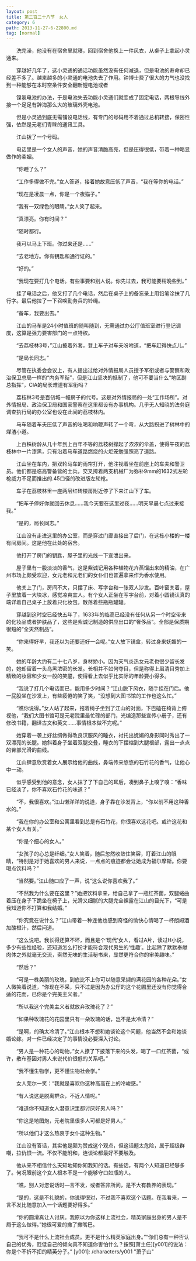```yaml
---
layout: post
title: 第二百二十八节　女人
category: 6
path: 2013-11-27-6-22800.md
tag: [normal]
---
```


　　洗完澡，他没有在宿舍里就寝，回到宿舍他换上一件风衣，从桌子上拿起小灵通来。

　　穿越好几年了，这小灵通的通话功能虽然没有任何减退，但是电池的寿命却已经差不多了。越来越多的小灵通的电池失去了作用。钟博士费了很大的力气也没找到一种能够在本时空条件安全翻新锂电池或者

　　镍氢电池的办法，于是电池失去功能小灵通们就变成了固定电话，两根导线外接一个足足有辞海那么大的玻璃外壳电池。

　　但是小灵通到底无需铺设电话线，有专门的号码用不着通过总机转接，保密性强，依然是元老们青睐的通讯工具。

　　江山拨了一个号码。

　　电话里是一个女人的声音，她的声音清脆高亮，但是压得很低，带着一种略显做作的柔媚。

　　“你睡了么？”

　　“工作多得做不完。”女人答道，接着她故意压低了声音，“我在等你的电话。”

　　“现在是凌晨一点，你是一个夜猫子。”

　　“我有一双绿色的眼睛。”女人笑了起来。

　　“真漂亮。你有时间？”

　　“随时都行。

　　我可以马上下班。你过来还是……”

　　“去老地方。你有钥匙和通行证的。”

　　“好的。”

　　“我现在要打几个电话。有些事要和别人说。你先过去，我可能要稍晚些到。”

　　挂了电话之后，他又打了几个电话，然后在桌子上的备忘录上用铅笔涂抹了几行字。最后他拉了一下召唤勤务兵的铃绳。

　　“备车，我要出去。”

　　江山的马车是24小时值班的随叫随到，无需通过办公厅值班室进行登记调度，这算是强力要害部门的一点特权。

　　“去荔枝林3号，”江山披着外套，登上车子对车夫吩咐道，“把车赶得快点儿。”

　　“是局长同志。”

　　尽管在执委会会议上，有人提出过给对外情报局人员授予军衔或者与警察和政治保卫总局一样的“内务军衔”，但是江山坚决的抵制了，他可不要当什么“地区副总指挥”，CIA的局长难道有军衔吗？

　　荔枝林3号是百仞城一幢房子的代号。这是对外情报局的一处“工作场所”。对外情报局、政治保卫局和国家警察在这里都设有办事机构。几乎无人知晓的法务庭调查执行局的办公室也设在此间的荔枝林内。

　　马车随着车夫压低了声音的吆喝和响鞭声转了一个弯，从大路拐进了树林中的煤渣小道。

　　上百株树龄从几十年到上百年不等的荔枝树撑起了浓浓的伞盖，使得午夜的荔枝林中一片漆黑，只有沿着马车道路燃烧的火炬笼勉强照亮了道路。

　　江山坐在车内，把双轮马车的雨帘打开，他注视着坐在前座上的车夫和警卫员。他们都是临高警备营的士兵，交叉挎着两支机械厂为弥补9mm的1632式左轮枪威力不足而推出的.45口径的改进版左轮枪。

　　车子在荔枝林里一座两层红砖楼房附近停了下来江山下了车。

　　“把车子停好你就回去休息……我今天要在这里过夜……明天早晨七点过来接我。”

　　“是的，局长同志。”

　　江山没有走进这里的办公室，而是穿过门廊直接出了后门，在这栋小楼的一楼有间房间。这是他在此处的宿舍。

　　他打开了房门的钥匙，屋子里的光线一下宣泄出来。

　　屋子里有一股淡淡的香气，这是紫诚记用各种植物花卉蒸馏出来的精油，在广州市场上颇受欢迎，女元老和元老们的女仆们也普遍拿来作为香水使用。

　　他关上了门，房间不大，只摆了床、写字台和一张双人沙发。百叶窗关着，屋子里放着一大块冰，感觉凉爽宜人。有个女人正坐在写字台前，对着小圆镜认真的端详着自己桌子上放着只化妆包，散落着些瓶瓶罐罐。

　　穿越到这时空已经快五年了，1633年的临高已经没有任何从另一个时空带来的化妆品或者护肤品了，这些是紫诚记制造的供应出口的“奢侈品”。全部是保质期很短的“全天然制品”。

　　“你来得好早，我还以为还要还好一会呢。”女人放下镜盒，转过身来妩媚的一笑。

　　她的年龄大约有二十七八岁，身材娇小。因为天气炎热女元老也很少留长发的，她却留着一头乌黑浓密的长发。长相并不如何夺目，但是称得上眉清目秀加上精致的妆容和少女一般的笑靥，使得看上去似乎比实际的年龄要小得多。

　　“我说了打几个电话而已，能用多少时间？”江山脱下风衣，随手挂在门后。他一屁股坐在沙发上，有些疲倦的笑了笑，“没想到大图书馆的工作也这么忙。”

　　“瞧你说得。”女人站了起来，拖着椅子坐到了江山的对面，下巴磕在椅背上俯视他，“我们大图书馆可是元老院里最忙碌的部门，光编造那些宣传小册子，还有修改书籍，翻译古文和英文……事情根本做不完呢。”

　　她穿着一袭上好丝绸做得改良汉服风的睡衣，衬托出妩媚的身影同时秀出了一双漂亮的长腿。她斜着身子坐着双腿交叠，睡衣的下摆缩到大腿根部，露出一点点的臀部光滑的曲线。

　　江山肆意欣赏着女人展示给他的曲线，鼻端传来悠悠的石竹花的香气，让他心中一动。

　　似乎感受到他的意念，女人抹了了下自己的耳后，凑到鼻子上嗅了嗅：“香味已经淡了，你不喜欢石竹花的味道？”

　　“不，我很喜欢。”江山懒洋洋的说道，身子靠在沙发背上，“你以前不用这种香水的。”

　　“我在你的办公室和公寓里看到总是有石竹花，你很喜欢这花吧。或许这花和某个女人有关。”

　　“你是个细心的女人。”

　　“女孩子的心总是纤细。”女人笑着，随后忽然收敛住笑容，盯着江山的眼睛，“特别是对于她喜欢的男人来说，一点点的痕迹都会让她成为福尔摩斯。你要喝点饮料吗？”

　　“当然要。”江山随口应了一声，说“这么说你喜欢我了。”

　　“不然我为什么要在这里？”她把饮料拿来，给自己拿了一瓶红茶菌，双腿蜷曲着压在身子下跪坐在椅子上，光滑又细腻的大腿完全裸露在江山的目光下，“可是我知道你不打算和我结婚。”

　　“你究竟在说什么？”江山带着一种连他也感到奇怪的愉快心情喝了一杯朗姆酒加酸橙汁，然后问道。

　　“这么说吧。我长得还算不坏，而且是个‘现代’女人，看过A片，读过H小说，多少有些性经验，还知道怎么打扮才能符合现代男生的‘性趣’。比起除了默默奉献肉体之外就毫无交流，索然无味的生活秘书来，显然更符合你的审美趣味。”

　　“然后？”

　　“可是一株美丽的玫瑰，到底比不上你可以随意采撷的满花园的各种花朵。”女人微笑着说道，“你现在不采，只不过是因为办公厅的这个花圃里还没有你觉得合适的花而，已你是个完美主义者。”

　　“所以我这个完美主义者就放弃玫瑰花了？”

　　“如果种玫瑰花的花园里只有一朵玫瑰的话，岂不是太冷清？”

　　“是啊，的确太冷清了。”江山根本不想和她谈论这个问题，他当然不会和她谈婚论嫁。对一件已经决定了的事情没必要深入讨论。

　　“男人是一种花心的动物，”女人撩了下披落下来的头发，喝了一口红茶菌，“或许，散布基因对男人来说代价很低的关系吧。”

　　“我不懂生物学，更不懂生物社会学。”

　　女人莞尔一笑：“我就是喜欢你这种高高在上的冷峻感。”

　　“有人说这是脱离群众，不近人情呢。”

　　“难道你不知道女人潜意识里都讨厌好男人吗？”

　　“你这是地图炮，元老院里很多人可都是好男人。”

　　“所以他们才这么热衷于女仆这种生物。”

　　江山没有答话，其实他是颇为赞成这个观点，但这话题太危险，属于超级群嘲，拉仇恨一流。不仅不能附和，连谈论都最好不要触及。

　　他从来不相信什么天知地知你知我知的话。有些话，有两个人知道已经够多了。何况眼前这个女人根本不是一个能够守口如瓶的人。

　　“瞧，别人对您说话时―言不发，或者答非所问，是不大有教养的表现。”

　　“是的，这是不礼貌的，你说得很对，不过我不喜欢这个话题。在我看来，一言不发比随意加入一个话题要好得多。”

　　“你的圆滑真让人讨厌。我原以为你这样上流社会，精英家庭出身的男人是不屑于这么做得。”她很可爱的撇了撇嘴巴。

　　“我可不是什么上流社会成员。更不是什么精英家庭出身。”“你们总有一种否认自己的优秀，贬低自己的倾向真不知道你害怕什么？按照[萧主任][y001]的说法：你是个不折不扣的精英分子。”
[y001]: /characters/y001 "萧子山"
